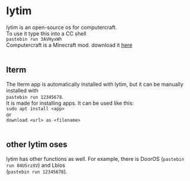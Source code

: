 # lytim
lytim is an open-source os for computercraft.<br>
To use it type this into a CC shell<br>
`pastebin run 3AVHyxWh`<br>
Computercraft is a Minecraft mod. download it [here](http://www.computercraft.info/download/)<br>
<br>
## lterm
The lterm app is automatically installed with lytim, but it can be manually installed with<br>
`pastebin run 12345678`.<br>
It is made for installing apps. It can be used like this:<br>
`sudo apt install <app>`<br>
or<br>
`download <url> as <filename>`<br>
<br>
## other lytim oses
lytim has other functions as well. For example, there is DoorOS (`pastebin run 04USrzXV`) and Lbios <br>(`pastebin run 12345678`).
